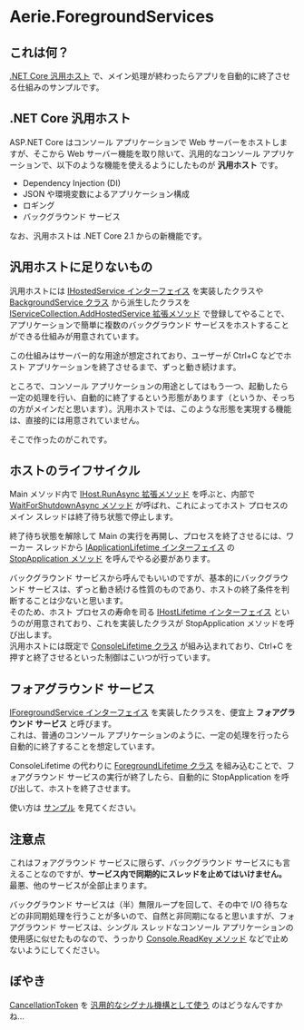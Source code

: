 # Aerie.ForegroundServices

## これは何？
[.NET Core 汎用ホスト](https://docs.microsoft.com/ja-jp/aspnet/core/fundamentals/host/generic-host) で、メイン処理が終わったらアプリを自動的に終了させる仕組みのサンプルです。

## .NET Core 汎用ホスト
ASP.NET Core はコンソール アプリケーションで Web サーバーをホストしますが、そこから Web サーバー機能を取り除いて、汎用的なコンソール アプリケーションで、以下のような機能を使えるようにしたものが **汎用ホスト** です。

- Dependency Injection (DI)
- JSON や環境変数によるアプリケーション構成
- ロギング
- バックグラウンド サービス

なお、汎用ホストは .NET Core 2.1 からの新機能です。

## 汎用ホストに足りないもの
汎用ホストには [IHostedService インターフェイス](https://docs.microsoft.com/ja-jp/dotnet/api/microsoft.extensions.hosting.ihostedservice?view=aspnetcore-2.1) を実装したクラスや [BackgroundService クラス](https://docs.microsoft.com/ja-jp/dotnet/api/microsoft.extensions.hosting.backgroundservice?view=aspnetcore-2.1) から派生したクラスを [IServiceCollection.AddHostedService 拡張メソッド](https://docs.microsoft.com/ja-jp/dotnet/api/microsoft.extensions.dependencyinjection.servicecollectionhostedserviceextensions.addhostedservice?view=aspnetcore-2.1#Microsoft_Extensions_DependencyInjection_ServiceCollectionHostedServiceExtensions_AddHostedService__1_Microsoft_Extensions_DependencyInjection_IServiceCollection_) で登録してやることで、アプリケーションで簡単に複数のバックグラウンド サービスをホストすることができる仕組みが用意されています。

この仕組みはサーバー的な用途が想定されており、ユーザーが Ctrl+C などでホスト アプリケーションを終了させるまで、ずっと動き続けます。

ところで、コンソール アプリケーションの用途としてはもう一つ、起動したら一定の処理を行い、自動的に終了するという形態があります（というか、そっちの方がメインだと思います）。汎用ホストでは、このような形態を実現する機能は、直接的には用意されていません。

そこで作ったのがこれです。

## ホストのライフサイクル
Main メソッド内で [IHost.RunAsync 拡張メソッド](https://docs.microsoft.com/ja-jp/dotnet/api/microsoft.extensions.hosting.hostingabstractionshostextensions.runasync?view=aspnetcore-2.1) を呼ぶと、内部で [WaitForShutdownAsync メソッド](https://docs.microsoft.com/ja-jp/dotnet/api/microsoft.extensions.hosting.hostingabstractionshostextensions.waitforshutdownasync?view=aspnetcore-2.1) が呼ばれ、これによってホスト プロセスのメイン スレッドは終了待ち状態で停止します。

終了待ち状態を解除して Main の実行を再開し、プロセスを終了させるには、ワーカー スレッドから [IApplicationLifetime インターフェイス](https://docs.microsoft.com/ja-jp/dotnet/api/microsoft.extensions.hosting.iapplicationlifetime?view=aspnetcore-2.1) の [StopApplication メソッド](https://docs.microsoft.com/ja-jp/dotnet/api/microsoft.extensions.hosting.iapplicationlifetime.stopapplication?view=aspnetcore-2.1) を呼んでやる必要があります。

バックグラウンド サービスから呼んでもいいのですが、基本的にバックグラウンド サービスは、ずっと動き続ける性質のものであり、ホストの終了条件を判断することは少ないと思います。  
そのため、ホスト プロセスの寿命を司る [IHostLifetime インターフェイス](https://docs.microsoft.com/ja-jp/dotnet/api/microsoft.extensions.hosting.ihostlifetime?view=aspnetcore-2.1) というのが用意されており、これを実装したクラスが StopApplication メソッドを呼び出します。  
汎用ホストには既定で [ConsoleLifetime クラス](https://docs.microsoft.com/ja-jp/dotnet/api/microsoft.extensions.hosting.internal.consolelifetime?view=aspnetcore-2.1) が組み込まれており、Ctrl+C を押すと終了させるといった制御はこいつが行っています。

## フォアグラウンド サービス
[IForegroundService インターフェイス](src/Aerie.ForegroundServices/IForegroundService.cs) を実装したクラスを、便宜上 **フォアグラウンド サービス** と呼びます。  
これは、普通のコンソール アプリケーションのように、一定の処理を行ったら自動的に終了することを想定しています。

ConsoleLifetime の代わりに [ForegroundLifetime クラス](src/Aerie.ForegroundServices/ForegroundLifetime.cs) を組み込むことで、フォアグラウンド サービスの実行が終了したら、自動的に StopApplication を呼び出して、ホストを終了させます。

使い方は [サンプル](samples/ForegroundServiceSample) を見てください。

## 注意点
これはフォアグラウンド サービスに限らず、バックグラウンド サービスにも言えることなのですが、**サービス内で同期的にスレッドを止めてはいけません。** 最悪、他のサービスが全部止まります。

バックグラウンド サービスは（半）無限ループを回して、その中で I/O 待ちなどの非同期処理を行うことが多いので、自然と非同期になると思いますが、フォアグラウンド サービスは、シングル スレッドなコンソール アプリケーションの使用感に似せたものなので、うっかり [Console.ReadKey メソッド](https://docs.microsoft.com/ja-jp/dotnet/api/system.console.readkey?view=netcore-2.1) などで止めないようにしてください。

## ぼやき
[CancellationToken](https://docs.microsoft.com/ja-jp/dotnet/api/system.threading.cancellationtoken?redirectedfrom=MSDN&view=netcore-2.1) を [汎用的なシグナル機構として使う](https://docs.microsoft.com/ja-jp/dotnet/api/microsoft.extensions.hosting.iapplicationlifetime.applicationstarted?view=aspnetcore-2.1) のはどうなんですかね…
